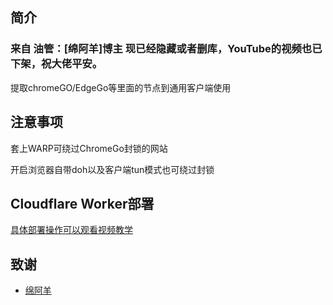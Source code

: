 ## 简介
### 来自 油管：[绵阿羊]博主 现已经隐藏或者删库，YouTube的视频也已下架，祝大佬平安。

提取chromeGO/EdgeGo等里面的节点到通用客户端使用

## 注意事项

套上WARP可绕过ChromeGo封锁的网站

开启浏览器自带doh以及客户端tun模式也可绕过封锁

## Cloudflare Worker部署

[具体部署操作可以观看视频教学](https://www.youtube.com/watch?v=aSg3kb668wg)

## 致谢

- [绵阿羊](https://github.com/vveg26)

## 
